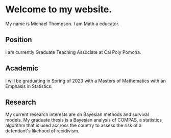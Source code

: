 # Welcome to my website.

My name is Michael Thompson. I am Math a educator.

## Position 

I am currently Graduate Teaching Associate at Cal Poly Pomona.

## Academic 

I will be graduating in Spring of 2023 with a Masters of Mathematics with an Emphasis in Statistics.

## Research

My current research interests are on Bayesian methods and survival models. My graduate thesis is a Bayesian analysis of COMPAS, a statistics algorithm that is used accross the country to assess the risk of a defendant's likehood of recidivism. 
